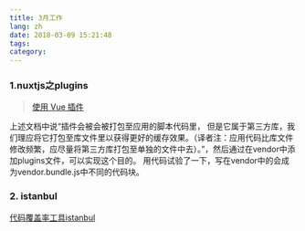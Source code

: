 ```yaml
---
title: 3月工作
lang: zh
date: 2018-03-09 15:21:48
tags:
category:
---
```

### 1.nuxtjs之plugins

> [使用 Vue 插件](https://zh.nuxtjs.org/guide/plugins#%E4%BD%BF%E7%94%A8-vue-%E6%8F%92%E4%BB%B6)

上述文档中说“插件会被会被打包至应用的脚本代码里， 但是它属于第三方库，我们理应将它打包至库文件里以获得更好的缓存效果。（译者注：应用代码比库文件修改频繁，应尽量将第三方库打包至单独的文件中去）。”，然后通过在vendor中添加plugins文件，可以实现这个目的。
用代码试验了一下，写在vendor中的会成为vendor.bundle.js中不同的代码块。

### 2. istanbul

[代码覆盖率工具istanbul](http://www.techug.com/post/istanbul.html)